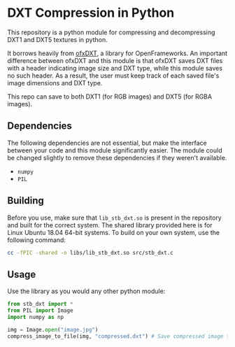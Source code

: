 # DXT Compression in Python

This repository is a python module for compressing and decompressing DXT1 and DXT5 textures in python.

It borrows heavily from [ofxDXT](https://github.com/armadillu/ofxDXT), a library for OpenFrameworks. An important difference between ofxDXT and this module is that ofxDXT saves DXT files with a header indicating image size and DXT type, while this module saves no such header. As a result, the user must keep track of each saved file's image dimensions and DXT type.

This repo can save to both DXT1 (for RGB images) and DXT5 (for RGBA images).

## Dependencies

The following dependencies are not essential, but make the interface between your code and this module significantly easier. The module could be changed slightly to remove these dependencies if they weren't available.

- `numpy`
- `PIL`

## Building

Before you use, make sure that `lib_stb_dxt.so` is present in the repository and built for the correct system. The shared library provided here is for Linux Ubuntu 18.04 64-bit systems. To build on your own system, use the following command:

```bash
cc -fPIC -shared -o libs/lib_stb_dxt.so src/stb_dxt.c
```

## Usage

Use the library as you would any other python module:

```python
from stb_dxt import *
from PIL import Image
import numpy as np

img = Image.open("image.jpg")
compress_image_to_file(img, "compressed.dxt") # Save compressed image to file
```


